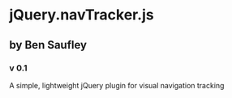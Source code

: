 # jQuery.navTracker.js
## by Ben Saufley
### v 0.1

A simple, lightweight jQuery plugin for visual navigation tracking